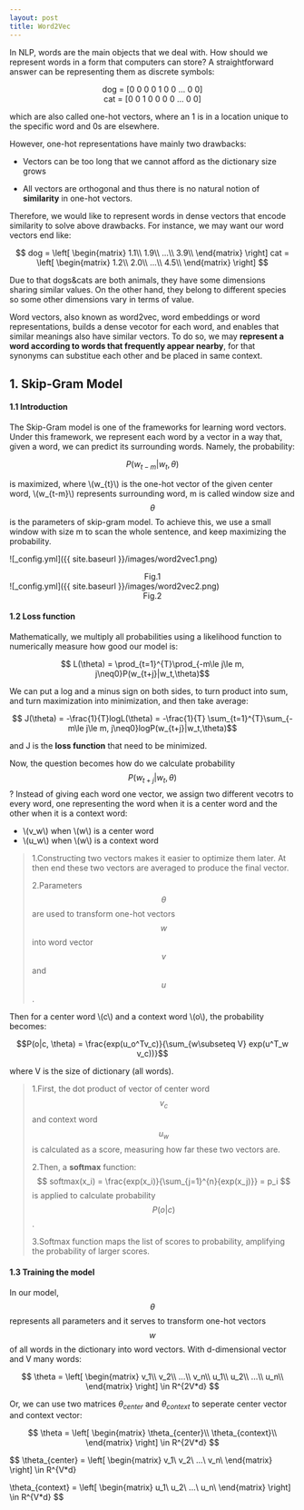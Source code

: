 ```yaml
---
layout: post
title: Word2Vec
---
```


In NLP, words are the main objects that we deal with. How should we represent words in a form that computers can store? A straightforward answer can be representing them as discrete symbols:
<center>dog = [0 0 0 0 1 0 0 ... 0 0]</center>

<center>cat = [0 0 1 0 0 0 0 ... 0 0]</center>

which are also called one-hot vectors, where an 1 is in a location unique to the specific word and 0s are elsewhere.

However, one-hot representations have mainly two drawbacks:
* Vectors can be too long that we cannot afford as the dictionary size grows
+ All vectors are orthogonal and thus there is no natural notion of **similarity** in one-hot vectors.

Therefore, we would like to represent words in dense vectors that encode similarity to solve above drawbacks. For instance, we may want our word vectors end like:

$$
dog = 
 \left[
 \begin{matrix}
   1.1\\
   1.9\\
   ...\\
   3.9\\
 \end{matrix}
 \right]
cat = 
\left[
 \begin{matrix}
   1.2\\
   2.0\\
   ...\\
   4.5\\
 \end{matrix}
\right]
$$

Due to that dogs&cats are both animals, they have some dimensions sharing similar values. On the other hand, they belong to different species so some other dimensions vary in terms of value.

Word vectors, also known as word2vec, word embeddings or word representations, builds a dense vecotor for each word, and enables that similar meanings also have similar vectors. To do so, we may **represent a word according to words that frequently appear nearby**, for that synonyms can substitue each other and be placed in same context.

## 1. Skip-Gram Model

#### 1.1 Introduction

The Skip-Gram model is one of the frameworks for learning word vectors. Under this framework, we represent each word by a vector in a way that, given a word, we can predict its surrounding words. Namely, the probability:

$$P(w_{t-m}|w_t, \theta)$$

is maximized, where \\(w_{t}\\) is the one-hot vector of the given center word, \\(w_{t-m}\\) represents surrounding word, m is called window size and $$\theta$$ is the parameters of skip-gram model. To achieve this, we use a small window with size m to scan the whole sentence, and keep maximizing the probability.

![_config.yml]({{ site.baseurl }}/images/word2vec1.png)
<center>Fig.1</center>
![_config.yml]({{ site.baseurl }}/images/word2vec2.png)
<center>Fig.2</center>

#### 1.2 Loss function

Mathematically, we multiply all probabilities using a likelihood function to numerically measure how good our model is:

$$ L(\theta) = \prod_{t=1}^{T}\prod_{-m\le j\le m, j\neq0}P(w_{t+j}|w_t,\theta)$$

We can put a log and a minus sign on both sides, to turn product into sum, and turn maximization into minimization, and then take average:

$$ J(\theta) = -\frac{1}{T}logL(\theta) = -\frac{1}{T} \sum_{t=1}^{T}\sum_{-m\le j\le m, j\neq0}logP(w_{t+j}|w_t,\theta)$$

and J is the **loss function** that need to be minimized.

Now, the question becomes how do we calculate probability $$ P(w_{t+j}|w_t,\theta) $$ ?
Instead of giving each word one vector, we assign two different vecotrs to every word, one representing the word when it is a center word and the other when it is a context word:

* \\(v_w\\) when \\(w\\) is a center word
* \\(u_w\\) when \\(w\\) is a context word

>1.Constructing two vectors makes it easier to optimize them later. At then end these two vectors are averaged to produce the final vector.
>
>2.Parameters $$\theta$$ are used to transform one-hot vectors $$w$$ into word vector $$v$$ and $$u$$.

Then for a center word \\(c\\) and a context word \\(o\\), the probability becomes:

$$P(o|c, \theta) = \frac{exp(u_o^Tv_c)}{\sum_{w\subseteq V} exp(u^T_w v_c))}$$

where V is the size of dictionary (all words).

>1.First, the dot product of vector of center word $$v_c$$ and context word $$u_w$$ is calculated as a score, measuring how far these two vectors are.
>
>2.Then, a **softmax** function:
>$$ softmax(x_i) = \frac{exp(x_i)}{\sum_{j=1}^{n}{exp(x_j)}} = p_i $$
>is applied to calculate probability $$P(o|c)$$.
>
>3.Softmax function maps the list of scores to probability, amplifying the probability of larger scores.

#### 1.3 Training the model
In our model, $$\theta$$ represents all parameters and it serves to transform one-hot vectors $$w$$ of all words in the dictionary into word vectors. With d-dimensional vector and V many words:

$$
\theta = 
\left[
 \begin{matrix}
   v_1\\
   v_2\\
   ...\\
   v_n\\
   u_1\\
   u_2\\
   ...\\
   u_n\\
 \end{matrix}
\right]
\in R^{2V*d}
$$

Or, we can use two matrices $\theta_{center}$ and $\theta_{context}$ to seperate center vector and context vector: 

$$
\theta = 
\left[
 \begin{matrix}
   \theta_{center}\\
   \theta_{context}\\
 \end{matrix}
\right]
\in R^{2V*d}
$$

$$
\theta_{center} = 
\left[
 \begin{matrix}
   v_1\\
   v_2\\
   ...\\
   v_n\\
 \end{matrix}
\right]
\in R^{V*d}

\theta_{context} = 
\left[
 \begin{matrix}
   u_1\\
   u_2\\
   ...\\
   u_n\\
 \end{matrix}
\right]
\in R^{V*d}
$$
